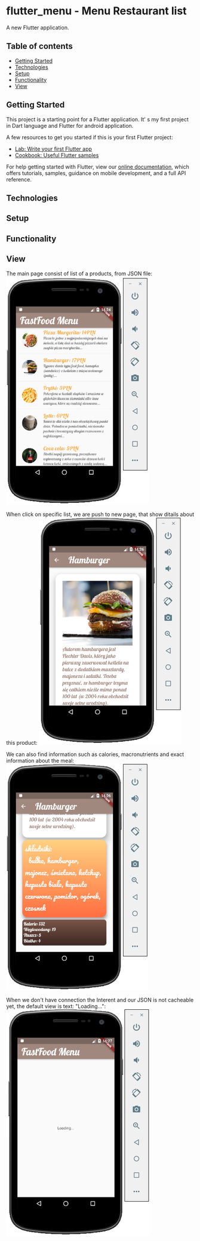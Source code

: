 # flutter_menu - Menu Restaurant list 

A new Flutter application.

## Table of contents
* [Getting Started](#getting-started)
* [Technologies](#technologies)
* [Setup](#setup)
* [Functionality](#functionality)
* [View](#view)

## Getting Started

This project is a starting point for a Flutter application.
It' s my first project in Dart language and Flutter for android application.

A few resources to get you started if this is your first Flutter project:

- [Lab: Write your first Flutter app](https://flutter.dev/docs/get-started/codelab)
- [Cookbook: Useful Flutter samples](https://flutter.dev/docs/cookbook)

For help getting started with Flutter, view our
[online documentation](https://flutter.dev/docs), which offers tutorials,
samples, guidance on mobile development, and a full API reference.

## Technologies

## Setup 

## Functionality

## View

The main page consist of list of a products, from JSON file:
![](/images/main_list.JPG)

When click on specific list, we are push to new page, that show ditails about this product: 
![](/images/meal.JPG)

We can also find information such as calories, macronutrients and exact information about the meal:
![](/images/meal_description.JPG)

When we don't have connection the Interent and our JSON is not cacheable yet, the default view is text: "Loading...": 
![](/images/loading.JPG)

